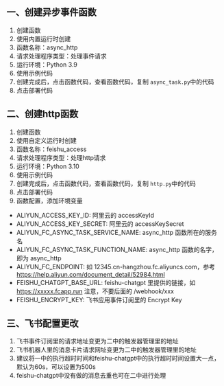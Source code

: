 ## 一、创建异步事件函数
1. 创建函数
2. 使用内置运行时创建
3. 函数名称：async_http
4. 请求处理程序类型：处理事件请求
5. 运行环境：Python 3.9
6. 使用示例代码
7. 创建完成后，点击函数代码，查看函数代码，复制 ```async_task.py```中的代码
8. 点击部署代码

## 二、创建http函数
1. 创建函数
2. 使用自定义运行时创建
3. 函数名称：feishu_access
4. 请求处理程序类型：处理http请求
5. 运行环境：Python 3.10
6. 使用示例代码
7. 创建完成后，点击函数代码，查看函数代码，复制 ```http.py```中的代码
8. 点击部署代码
9. 函数配置，添加环境变量
  - ALIYUN_ACCESS_KEY_ID: 阿里云的 accessKeyId
  - ALIYUN_ACCESS_KEY_SECRET: 阿里云的 accessKeySecret
  - ALIYUN_FC_ASYNC_TASK_SERVICE_NAME: async_http 函数所在的服务名
  - ALIYUN_FC_ASYNC_TASK_FUNCTION_NAME: async_http 函数的名字，即为 async_http
  - ALIYUN_FC_ENDPOINT: 如 12345.cn-hangzhou.fc.aliyuncs.com，参考 https://help.aliyun.com/document_detail/52984.html
  - FEISHU_CHATGPT_BASE_URL: feishu-chatgpt 里提供的链接，如 https://xxxxx.fcapp.run 注意，不要后面的 /webhook/xxx
  - FEISHU_ENCRYPT_KEY: 飞书应用事件订阅里的 Encrypt Key

## 三、飞书配置更改
1. 飞书事件订阅里的请求地址变更为二中的触发器管理里的地址
2. 飞书机器人里的消息卡片请求网址变更为二中的触发器管理里的地址
3. 建议将一中的执行超时时间和feishu-chatgpt中的执行超时时间设置大一点，默认为60s，可以设置为500s
4. feishu-chatgpt中没有做的消息去重也可在二中进行处理
